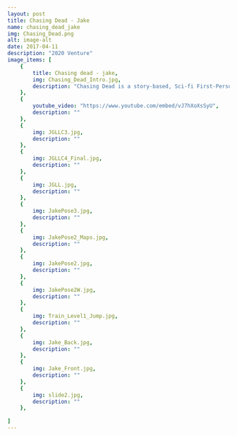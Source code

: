 ```yaml
---
layout: post
title: Chasing Dead - Jake
name: chasing_dead_jake
img: Chasing_Dead.png
alt: image-alt
date: 2017-04-11
description: "2020 Venture"
image_items: [
    {
        title: Chasing dead - jake,
        img: Chasing_Dead_Intro.jpg,
        description: "Chasing Dead is a story-based, Sci-fi First-Person Action Shooter.You play as a marine named Jake; who is sent on a mission to retrieve any research and data left behind by the original survey team while fighting off hostile forces."
    },
    {
        youtube_video: "https://www.youtube.com/embed/vJ7hXoXsSyU",
        description: ""
    },
    {
        img: JGLLC3.jpg,
        description: ""
    },
    {
        img: JGLLC4_Final.jpg,
        description: ""
    },
    {
        img: JGLL.jpg,
        description: ""
    },
    {
        img: JakePose3.jpg,
        description: ""
    },
    {
        img: JakePose2_Maps.jpg,
        description: ""
    },
    {
        img: JakePose2.jpg,
        description: ""
    },
    {
        img: JakePose2W.jpg,
        description: ""
    },
    {
        img: Train_Level1_Jump.jpg,
        description: ""
    },
    {
        img: Jake_Back.jpg,
        description: ""
    },
    {
        img: Jake_Front.jpg,
        description: ""
    },
    {
        img: slide2.jpg,
        description: ""
    },
    
]
---
```

